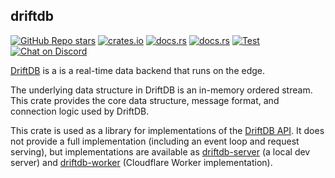 ## driftdb

[![GitHub Repo stars](https://img.shields.io/github/stars/drifting-in-space/driftdb?style=social)](https://github.com/drifting-in-space/driftdb)
[![crates.io](https://img.shields.io/crates/v/driftdb.svg)](https://crates.io/crates/driftdb)
[![docs.rs](https://img.shields.io/badge/rust-docs-brightgreen)](https://docs.rs/driftdb/)
[![docs.rs](https://img.shields.io/badge/client-docs-brightgreen)](https://driftdb.com/)
[![Test](https://github.com/drifting-in-space/driftdb/actions/workflows/test.yml/badge.svg)](https://github.com/drifting-in-space/driftdb/actions/workflows/test.yml)
[![Chat on Discord](https://img.shields.io/static/v1?label=chat&message=discord&color=404eed)](https://discord.gg/N5sEpsuhh9)

[DriftDB](https://driftdb.com) is a is a real-time data backend that runs on the edge.

The underlying data structure in DriftDB is an in-memory ordered stream. This crate provides the core data structure, message format, and connection logic used by DriftDB.

This crate is used as a library for implementations of the [DriftDB API](https://driftdb.com/docs/api). It does not provide a full implementation (including an event loop and request serving), but implementations are available as [driftdb-server](https://crates.io/crates/driftdb-server) (a local dev server) and [driftdb-worker](https://crates.io/crates/driftdb-worker) (Cloudflare Worker implementation).
